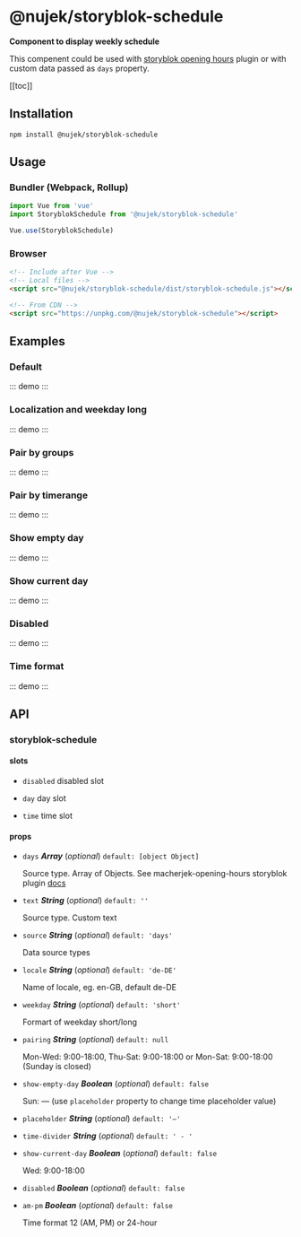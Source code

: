# @nujek/storyblok-schedule

**Component to display weekly schedule**

This compenent could be used with [storyblok opening hours](https://www.notion.so/OpeningHours-Component-41cadbfd790749c29dbe535af1097de0) plugin or with custom data passed as `days` property.

[[toc]]

## Installation

```
npm install @nujek/storyblok-schedule
```

## Usage

### Bundler (Webpack, Rollup)

```js
import Vue from 'vue'
import StoryblokSchedule from '@nujek/storyblok-schedule'

Vue.use(StoryblokSchedule)
```

### Browser

```html
<!-- Include after Vue -->
<!-- Local files -->
<script src="@nujek/storyblok-schedule/dist/storyblok-schedule.js"></script>

<!-- From CDN -->
<script src="https://unpkg.com/@nujek/storyblok-schedule"></script>
```

## Examples

### Default

::: demo
<storyblok-schedule></storyblok-schedule>
:::

### Localization and weekday long

::: demo
<storyblok-schedule locale="ru-RU" weekday="long"></storyblok-schedule>
:::

### Pair by groups

::: demo
<storyblok-schedule pairing="groups"></storyblok-schedule>
:::

### Pair by timerange

::: demo
<storyblok-schedule pairing="timerange" locale="uk-UA"></storyblok-schedule>
:::

### Show empty day

::: demo
<storyblok-schedule :show-empty-day="true"></storyblok-schedule>
:::

### Show current day

::: demo
<storyblok-schedule :show-current-day="true"></storyblok-schedule>
:::

### Disabled

::: demo
<storyblok-schedule :disabled="true"></storyblok-schedule>
:::

### Time format

::: demo
<storyblok-schedule pairing="groups"></storyblok-schedule>
:::

<!-- The API section is auto generated, don't touch please -->

## API

### storyblok-schedule

#### slots

- `disabled` disabled slot

- `day` day slot

- `time` time slot

#### props

- `days` **_Array_** (_optional_) `default: [object Object]`

  Source type.
  Array of Objects. See macherjek-opening-hours storyblok plugin [docs](https://www.notion.so/OpeningHours-Component-41cadbfd790749c29dbe535af1097de0)

- `text` **_String_** (_optional_) `default: ''`

  Source type.
  Custom text

- `source` **_String_** (_optional_) `default: 'days'`

  Data source types

- `locale` **_String_** (_optional_) `default: 'de-DE'`

  Name of locale, eg. en-GB, default de-DE

- `weekday` **_String_** (_optional_) `default: 'short'`

  Formart of weekday short/long

- `pairing` **_String_** (_optional_) `default: null`

  Mon-Wed: 9:00-18:00, Thu-Sat: 9:00-18:00
  or Mon-Sat: 9:00-18:00 (Sunday is closed)

- `show-empty-day` **_Boolean_** (_optional_) `default: false`

  Sun: — (use `placeholder` property to change time placeholder value)

- `placeholder` **_String_** (_optional_) `default: '—'`

- `time-divider` **_String_** (_optional_) `default: ' - '`

- `show-current-day` **_Boolean_** (_optional_) `default: false`

  Wed: 9:00-18:00

- `disabled` **_Boolean_** (_optional_) `default: false`

- `am-pm` **_Boolean_** (_optional_) `default: false`

  Time format 12 (AM, PM) or 24-hour
